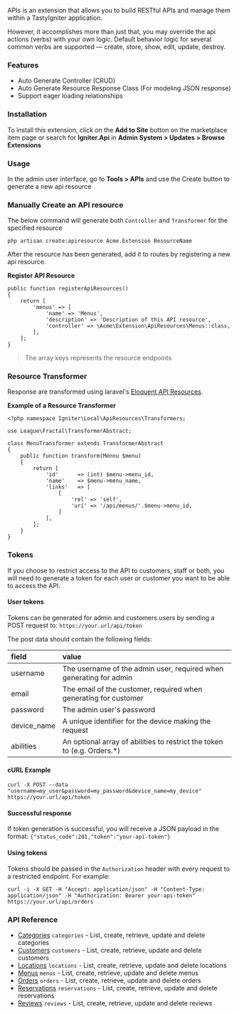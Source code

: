 APIs is an extension that allows you to build RESTful APIs and manage them within a TastyIgniter application.

However, it accomplishes more than just that, you may override the api actions (verbs) with your own logic. 
Default behavior logic for several common verbs are supported — create, store, show, edit, update, destroy. 

### Features
- Auto Generate Controller (CRUD)
- Auto Generate Resource Response Class (For modeling JSON response)
- Support eager loading relationships

### Installation

To install this extension, click on the **Add to Site** button on the marketplace item page or search for **Igniter.Api** in **Admin System > Updates > Browse Extensions**

### Usage
In the admin user interface, go to **Tools > APIs** and use the Create button to generate a new api resource

### Manually Create an API resource

The below command will generate both `Controller` and `Transformer` for the specified resource

```
php artisan create:apiresource Acme.Extension ResourceName
```

After the resource has been generated, add it to routes by registering a new api resource.

**Register API Resource**
```
public function registerApiResources()
{
    return [
        'menus' => [
            'name' => 'Menus',
            'description' => 'Description of this API resource',
            'controller' => \Acme\Extension\ApiResources\Menus::class,
        ],
    ];
}
```

> The array keys represents the resource endpoints

### Resource Transformer

Response are transformed using laravel's [Eloquent API Resources](https://laravel.com/docs/eloquent-resources).

**Example of a Resource Transformer**

```
<?php namespace Igniter\Local\ApiResources\Transformers;

use League\Fractal\TransformerAbstract;

class MenuTransformer extends TransformerAbstract
{
	public function transform(Mennu $menu)
	{
	    return [
	        'id'      => (int) $menu->menu_id,
	        'name'    => $menu->menu_name,
            'links'   => [
                [
                    'rel' => 'self',
                    'uri' => '/api/menus/'.$menu->menu_id,
                ]
            ],
	    ];
	}
}
```


### Tokens

If you choose to restrict access to the API to customers, staff or both, you will need to generate a token for each user or customer you want to be able to access the API.

#### User tokens
Tokens can be generated for admin and customers users by sending a POST request to: 
`https://your.url/api/token`

The post data should contain the following fields:

| field  | value  |
|:----------|:----------|
| username    | The username of the admin user, required when generating for admin   |
| email    | The email of the customer, required when generating for customer   |
| password   | The admin user's password   |
| device_name   | A unique identifier for the device making the request    |
| abilities   | An optional array of abilities to restrict the token to (e.g. Orders.*)   |

#### cURL Example
`curl -X POST --data "username=my_user&password=my_password&device_name=my_device" https://your.url/api/token`

#### Successful response
If token generation is successful, you will receive a JSON payload in the format:
`{"status_code":201,"token":"your-api-token"}`

#### Using tokens
Tokens should be passed in the `Authorization` header with every request to a restricted endpoint. For example:

`curl -i -X GET -H "Accept: application/json" -H "Content-Type: application/json" -H "Authorization: Bearer your-api-token" https://your.url/api/orders`


### API Reference

- [Categories](docs/categories.md)
    `categories` - List, create, retrieve, update and delete categories
- [Customers](docs/customers.md)
    `customers` - List, create, retrieve, update and delete customers
- [Locations](docs/locations.md)
    `locations` - List, create, retrieve, update and delete locations
- [Menus](docs/menus.md)
    `menus` - List, create, retrieve, update and delete menus
- [Orders](docs/orders.md)
    `orders` - List, create, retrieve, update and delete orders
- [Reservations](docs/reservations.md)
    `reservations` - List, create, retrieve, update and delete reservations
- [Reviews](docs/reviews.md)
    `reviews` - List, create, retrieve, update and delete reviews
